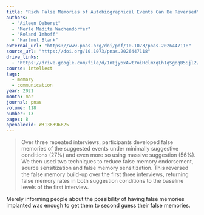 ```yaml
---
title: "Rich False Memories of Autobiographical Events Can Be Reversed"
authors:
  - "Aileen Oeberst"
  - "Merle Madita Wachendörfer"
  - "Roland Imhoff"
  - "Hartmut Blank"
external_url: "https://www.pnas.org/doi/pdf/10.1073/pnas.2026447118"
source_url: "https://doi.org/10.1073/pnas.2026447118"
drive_links:
  - "https://drive.google.com/file/d/1nEjy6xAwt7oiHclmXqLh1qSgdqB5Sjl2/view?usp=drivesdk"
course: intellect
tags:
  - memory
  - communication
year: 2021
month: mar
journal: pnas
volume: 118
number: 13
pages: 8
openalexid: W3136396625
---
```


> Over three repeated interviews, participants developed false memories of the suggested events under minimally suggestive conditions (27%) and even more so using massive suggestion (56%).
> We then used two techniques to reduce false memory endorsement, source sensitization and false memory sensitization.
> This reversed the false memory build-up over the first three interviews, returning false memory rates in both suggestion conditions to the baseline levels of the first interview.

Merely informing people about the possibility of having false memories implanted was enough to get them to second guess their false memories.
